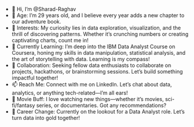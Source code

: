 - 👋 Hi, I’m @Sharad-Raghav
- 🎂 Age: I’m 29 years old, and I believe every year adds a new chapter to our adventure book.
- 👀 Interests: My curiosity lies in data exploration, visualization, and the thrill of discovering patterns. Whether it’s crunching numbers or creating captivating charts, count me in!
- 🌱 Currently Learning: I’m deep into the IBM Data Analyst Course on Coursera, honing my skills in data manipulation, statistical analysis, and the art of storytelling with data. Learning is my compass!
- 💞️ Collaboration: Seeking fellow data enthusiasts to collaborate on projects, hackathons, or brainstorming sessions. Let’s build something impactful together!
- 📫 Reach Me: Connect with me on LinkedIn. Let’s chat about data, analytics, or anything tech-related—I’m all ears!
- 🎥 Movie Buff: I love watching new things—whether it’s movies, sci-fi/fantasy series, or documentaries. Got any recommendations?
- 🌟 Career Change: Currently on the lookout for a Data Analyst role. Let’s turn data into gold together!
<!---
Sharad-Raghav/Sharad-Raghav is a ✨ special ✨ repository because its `README.md` (this file) appears on your GitHub profile.
You can click the Preview link to take a look at your changes.
--->
